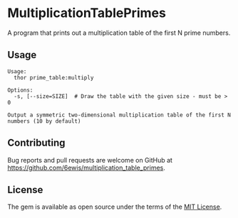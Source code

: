 # MultiplicationTablePrimes

A program that prints out a multiplication table of the first N prime numbers.

## Usage
    Usage:
      thor prime_table:multiply

    Options:
      -s, [--size=SIZE]  # Draw the table with the given size - must be > 0

    Output a symmetric two-dimensional multiplication table of the first N numbers (10 by default)

## Contributing

Bug reports and pull requests are welcome on GitHub at https://github.com/6ewis/multiplication_table_primes.


## License

The gem is available as open source under the terms of the [MIT License](http://opensource.org/licenses/MIT).
